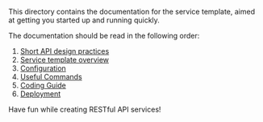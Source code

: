 This directory contains the documentation for the service template, aimed at
getting you started up and running quickly.

The documentation should be read in the following order:

1. [Short API design practices](api-design.md)
2. [Service template overview](template.md)
3. [Configuration](config.md)
4. [Useful Commands](commands.md)
5. [Coding Guide](coding.md)
6. [Deployment](deployment.md)

Have fun while creating RESTful API services!


